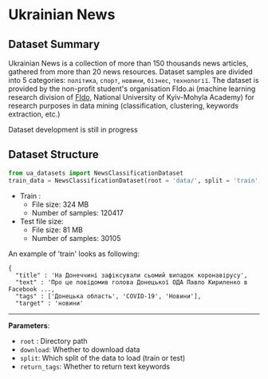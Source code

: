 # Ukrainian News

## Dataset Summary

Ukrainian News is a collection of more than 150 thousands news articles, gathered from more than 20 news resources. Dataset samples are divided into 5 categories: `політика`, `спорт`, `новини`, `бізнес`, `технології`. The dataset is provided by the non-profit student's organisation FIdo.ai (machine learning research division of [FIdo](https://www.facebook.com/fido.naukma/), National University of Kyiv-Mohyla Academy) for research purposes in data mining (classification, clustering, keywords extraction, etc.)

Dataset development is still in progress


## Dataset Structure

```python
from ua_datasets import NewsClassificationDataset
train_data = NewsClassificationDataset(root = 'data/', split = 'train', return_tags = True)
```

 - Train :
    - File size: 324 MB
    - Number of samples: 120417 
 - Test file size: 
    - File size: 81 MB
    - Number of samples: 30105

An example of 'train' looks as following:

```
{
  "title" : 'На Донеччині зафіксували сьомий випадок коронавірусу',
  "text" : 'Про це повідомив голова Донецької ОДА Павло Кириленко в Facebook ...,
  "tags" : ['Донецька область', 'COVID-19', 'Новини'],
  "target" : 'новини'
```

----- 
__Parameters__: </br>
- `root` : Directory path
- `download`: Whether to download data
- `split`: Which split of the data to load (train or test)
- `return_tags`: Whether to return text keywords

